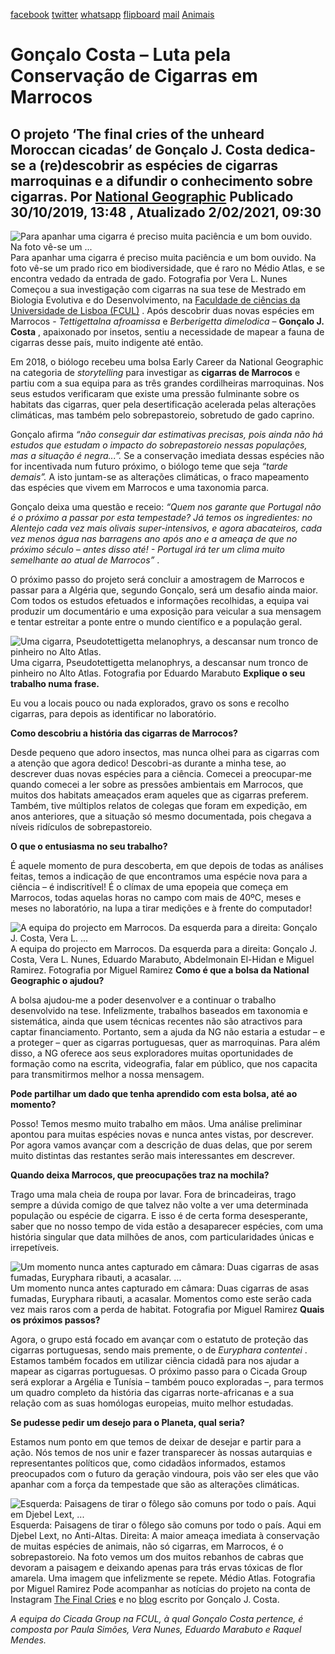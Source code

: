 [facebook](https://www.facebook.com/sharer/sharer.php?u=https%3A%2F%2Fwww.natgeo.pt%2Fanimais%2F2019%2F10%2Fgoncalo-costa-luta-pela-conservacao-de-cigarras-em-marrocos) [twitter](https://twitter.com/share?url=https%3A%2F%2Fwww.natgeo.pt%2Fanimais%2F2019%2F10%2Fgoncalo-costa-luta-pela-conservacao-de-cigarras-em-marrocos&via=natgeo&text=Gon%C3%A7alo%20Costa%20%E2%80%93%20Luta%20pela%20Conserva%C3%A7%C3%A3o%20de%20Cigarras%20em%20Marrocos) [whatsapp](https://web.whatsapp.com/send?text=https%3A%2F%2Fwww.natgeo.pt%2Fanimais%2F2019%2F10%2Fgoncalo-costa-luta-pela-conservacao-de-cigarras-em-marrocos) [flipboard](https://share.flipboard.com/bookmarklet/popout?v=2&title=Gon%C3%A7alo%20Costa%20%E2%80%93%20Luta%20pela%20Conserva%C3%A7%C3%A3o%20de%20Cigarras%20em%20Marrocos&url=https%3A%2F%2Fwww.natgeo.pt%2Fanimais%2F2019%2F10%2Fgoncalo-costa-luta-pela-conservacao-de-cigarras-em-marrocos) [mail](mailto:?subject=NatGeo&body=https%3A%2F%2Fwww.natgeo.pt%2Fanimais%2F2019%2F10%2Fgoncalo-costa-luta-pela-conservacao-de-cigarras-em-marrocos%20-%20Gon%C3%A7alo%20Costa%20%E2%80%93%20Luta%20pela%20Conserva%C3%A7%C3%A3o%20de%20Cigarras%20em%20Marrocos) [Animais](https://www.natgeo.pt/animais) 
# Gonçalo Costa – Luta pela Conservação de Cigarras em Marrocos 
## O projeto ‘The final cries of the unheard Moroccan cicadas’ de Gonçalo J. Costa dedica-se a (re)descobrir as espécies de cigarras marroquinas e a difundir o conhecimento sobre cigarras. Por [National Geographic](https://www.natgeo.pt/autor/national-geographic) Publicado 30/10/2019, 13:48 , Atualizado 2/02/2021, 09:30 
![Para apanhar uma cigarra é preciso muita paciência e um bom ouvido. Na foto vê-se um ...](img/files_styles_image_00_public_gc_medium.jpg, "Para apanhar uma cigarra é preciso muita paciência e um bom ouvido. Na foto vê-se um ...")
Para apanhar uma cigarra é preciso muita paciência e um bom ouvido. Na foto vê-se um prado rico em biodiversidade, que é raro no Médio Atlas, e se encontra vedado da entrada de gado. Fotografia por Vera L. Nunes Começou a sua investigação com cigarras na sua tese de Mestrado em Biologia Evolutiva e do Desenvolvimento, na [Faculdade de ciências da Universidade de Lisboa (FCUL)](https://ciencias.ulisboa.pt/) . Após descobrir duas novas espécies em Marrocos - _Tettigettalna afroamissa_ e _Berberigetta dimelodica_ – **Gonçalo J. Costa** , apaixonado por insetos, sentiu a necessidade de mapear a fauna de cigarras desse país, muito indigente até então. 

Em 2018, o biólogo recebeu uma bolsa Early Career da National Geographic na categoria de _storytelling_ para investigar as **cigarras de Marrocos** e partiu com a sua equipa para as três grandes cordilheiras marroquinas. Nos seus estudos verificaram que existe uma pressão fulminante sobre os habitats das cigarras, quer pela desertificação acelerada pelas alterações climáticas, mas também pelo sobrepastoreio, sobretudo de gado caprino. 

Gonçalo afirma _“não conseguir dar estimativas precisas, pois ainda não há estudos que estudam o impacto do sobrepastoreio nessas populações, mas a situação é negra...”._ Se a conservação imediata dessas espécies não for incentivada num futuro próximo, o biólogo teme que seja _“tarde demais”._ A isto juntam-se as alterações climáticas, o fraco mapeamento das espécies que vivem em Marrocos e uma taxonomia parca. 

Gonçalo deixa uma questão e receio: _“Quem nos garante que Portugal não é o próximo a passar por esta tempestade? Já temos os ingredientes: no Alentejo cada vez mais olivais super-intensivos, e agora abacateiros, cada vez menos água nas barragens ano após ano e a ameaça de que no próximo século – antes disso até! - Portugal irá ter um clima muito semelhante ao atual de Marrocos”_ . 

O próximo passo do projeto será concluir a amostragem de Marrocos e passar para a Algéria que, segundo Gonçalo, será um desafio ainda maior. Com todos os estudos efetuados e informações recolhidas, a equipa vai produzir um documentário e uma exposição para veicular a sua mensagem e tentar estreitar a ponte entre o mundo científico e a população geral. 

![Uma cigarra, Pseudotettigetta melanophrys, a descansar num tronco de pinheiro no Alto Atlas.](img/files_styles_image_00_public_pm_midelt_medium.jpg, "Uma cigarra, Pseudotettigetta melanophrys, a descansar num tronco de pinheiro no Alto Atlas.")
Uma cigarra, Pseudotettigetta melanophrys, a descansar num tronco de pinheiro no Alto Atlas. Fotografia por Eduardo Marabuto **Explique o seu trabalho numa frase.** 

Eu vou a locais pouco ou nada explorados, gravo os sons e recolho cigarras, para depois as identificar no laboratório. 

**Como descobriu a história das cigarras de Marrocos?** 

Desde pequeno que adoro insectos, mas nunca olhei para as cigarras com a atenção que agora dedico! Descobri-as durante a minha tese, ao descrever duas novas espécies para a ciência. Comecei a preocupar-me quando comecei a ler sobre as pressões ambientais em Marrocos, que muitos dos habitats ameaçados eram aqueles que as cigarras preferem. Também, tive múltiplos relatos de colegas que foram em expedição, em anos anteriores, que a situação só mesmo documentada, pois chegava a níveis ridículos de sobrepastoreio. 

**O que o entusiasma no seu trabalho?** 

É aquele momento de pura descoberta, em que depois de todas as análises feitas, temos a indicação de que encontramos uma espécie nova para a ciência – é indiscritível! É o clímax de uma epopeia que começa em Marrocos, todas aquelas horas no campo com mais de 40ºC, meses e meses no laboratório, na lupa a tirar medições e à frente do computador! 

![A equipa do projecto em Marrocos. Da esquerda para a direita: Gonçalo J. Costa, Vera L. ...](img/files_styles_image_00_public_1_equipa_medium.jpg, "A equipa do projecto em Marrocos. Da esquerda para a direita: Gonçalo J. Costa, Vera L. ...")
A equipa do projecto em Marrocos. Da esquerda para a direita: Gonçalo J. Costa, Vera L. Nunes, Eduardo Marabuto, Abdelmonain El-Hidan e Miguel Ramirez. Fotografia por Miguel Ramirez **Como é que a bolsa da National Geographic o ajudou?** 

A bolsa ajudou-me a poder desenvolver e a continuar o trabalho desenvolvido na tese. Infelizmente, trabalhos baseados em taxonomia e sistemática, ainda que usem técnicas recentes não são atractivos para captar financiamento. Portanto, sem a ajuda da NG não estaria a estudar – e a proteger – quer as cigarras portuguesas, quer as marroquinas. Para além disso, a NG oferece aos seus exploradores muitas oportunidades de formação como na escrita, videografia, falar em público, que nos capacita para transmitirmos melhor a nossa mensagem. 

**Pode partilhar um dado que tenha aprendido com esta bolsa, até ao momento?** 

Posso! Temos mesmo muito trabalho em mãos. Uma análise preliminar apontou para muitas espécies novas e nunca antes vistas, por descrever. Por agora vamos avançar com a descrição de duas delas, que por serem muito distintas das restantes serão mais interessantes em descrever. 

**Quando deixa Marrocos, que preocupações traz na mochila?** 

Trago uma mala cheia de roupa por lavar. Fora de brincadeiras, trago sempre a dúvida comigo de que talvez não volte a ver uma determinada população ou espécie de cigarra. E isso é de certa forma desesperante, saber que no nosso tempo de vida estão a desaparecer espécies, com uma história singular que data milhões de anos, com particularidades únicas e irrepetíveis. 

![Um momento nunca antes capturado em câmara: Duas cigarras de asas fumadas, Euryphara ribauti, a acasalar. ...](img/files_styles_image_00_public_ribauti_medium.jpg, "Um momento nunca antes capturado em câmara: Duas cigarras de asas fumadas, Euryphara ribauti, a acasalar. ...")
Um momento nunca antes capturado em câmara: Duas cigarras de asas fumadas, Euryphara ribauti, a acasalar. Momentos como este serão cada vez mais raros com a perda de habitat. Fotografia por Miguel Ramirez **Quais os próximos passos?** 

Agora, o grupo está focado em avançar com o estatuto de proteção das cigarras portuguesas, sendo mais premente, o de _Euryphara contentei_ . Estamos também focados em utilizar ciência cidadã para nos ajudar a mapear as cigarras portuguesas. O próximo passo para o Cicada Group será explorar a Argélia e Tunísia – também pouco exploradas –, para termos um quadro completo da história das cigarras norte-africanas e a sua relação com as suas homólogas europeias, muito melhor estudadas. 

**Se pudesse pedir um desejo para o Planeta, qual seria?** 

Estamos num ponto em que temos de deixar de desejar e partir para a ação. Nós temos de nos unir e fazer transparecer às nossas autarquias e representantes políticos que, como cidadãos informados, estamos preocupados com o futuro da geração vindoura, pois vão ser eles que vão apanhar com a força da tempestade que são as alterações climáticas. 

![Esquerda: Paisagens de tirar o fôlego são comuns por todo o país. Aqui em Djebel Lext, ...](img/files_styles_image_00_public_goncalo_costa.jpg, "Esquerda: Paisagens de tirar o fôlego são comuns por todo o país. Aqui em Djebel Lext, ...")
Esquerda: Paisagens de tirar o fôlego são comuns por todo o país. Aqui em Djebel Lext, no Anti-Altas. 
Direita: A maior ameaça imediata à conservação de muitas espécies de animais, não só cigarras, em Marrocos, é o sobrepastoreio. Na foto vemos um dos muitos rebanhos de cabras que devoram a paisagem e deixando apenas para trás ervas tóxicas de flor amarela. Uma imagem que infelizmente se repete. Médio Atlas. Fotografia por Miguel Ramirez Pode acompanhar as notícias do projeto na conta de Instagram [The Final Cries](https://www.instagram.com/thefinalcries/) e no [blog](https://heraldsofsummer.wordpress.com/) escrito por Gonçalo J. Costa. 

_A equipa do Cicada Group na FCUL, à qual Gonçalo Costa pertence, é composta por Paula Simões, Vera Nunes, Eduardo Marabuto e Raquel Mendes._ 

